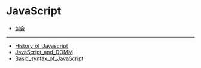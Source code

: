 # JavaScript
* [실습](JavaScript-%EC%8B%A4%EC%8A%B5/)
***
* [History_of_Javascript](History_of_Javascript.md)
* [JavaScript_and_DOMM](JavaScript_and_DOM.md)
* [Basic_syntax_of_JavaScript](Basic_syntax_of_JavaScript.md)